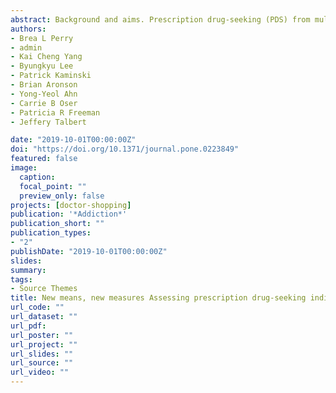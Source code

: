 ```yaml
---
abstract: Background and aims. Prescription drug-seeking (PDS) from multiple prescribers is a primary means of obtaining prescription opioids. However, PDS behavior has probably evolved in response to policy shifts, and there is little agreement about how to operationalize it. We systematically compared the performance of traditional and novel PDS indicators. Design. Longitudinal study using a de-identified commercial claims database. Setting. United States, 2009–18. Participants. A total of 318 million provider visits from 21.5 million opioid-prescribed patients. Measurements. We applied binary classification and generalized linear models to compare predictive accuracy and average marginal effect size predicting future opioid use disorder (OUD), overdose and high morphine milligram equivalents (MME). We compared traditional indicators of PDS to a network centrality measure, PageRank, that reflects the prominence of patients in a co-prescribing network. Analyses used the same data and adjusted for patient demographics, region, SES, diagnoses and health services. Findings. The predictive accuracy of a widely used traditional measure (N + unique doctors and N + unique pharmacies in 90 days) on OUD, overdose and MME decreased between 2009 and 2018, and performed no better than chance (50% accuracy) after 2015. Binarized PageRank measures however exhibited higher predictive accuracy than the traditional binary measures throughout 2009-2018. Continuous indicators of PDS performed better than binary thresholds, with days of Rx performing best overall with 77–93% predictive accuracy. For example, days of Rx had the highest average marginal effects on overdose and OUD: a 1 standard deviation increase in days of Rx was associated with a 6–8% [confidence intervals (CIs) = 0.058–0.061 and 0.078–0.082] increase in the probability of overdose and a 4–5% (CIs = 0.038–0.043 and 0.047–0.053) increase in the probability of OUD. PageRank performed nearly as well or better than traditional indicators of PDS, with predictive performance increasing after 2016. Conclusions. In the United States, network-based measures appear to have increasing promise for identifying prescription opioid drug-seeking behavior, while indicators based on quantity of providers or pharmacies appear to have decreasing utility.
authors:
- Brea L Perry
- admin
- Kai Cheng Yang
- Byungkyu Lee
- Patrick Kaminski
- Brian Aronson
- Yong-Yeol Ahn
- Carrie B Oser
- Patricia R Freeman
- Jeffery Talbert

date: "2019-10-01T00:00:00Z"
doi: "https://doi.org/10.1371/journal.pone.0223849"
featured: false
image:
  caption: 
  focal_point: ""
  preview_only: false
projects: [doctor-shopping]
publication: '*Addiction*'
publication_short: ""
publication_types:
- "2"
publishDate: "2019-10-01T00:00:00Z"
slides: 
summary: 
tags:
- Source Themes
title: New means, new measures Assessing prescription drug-seeking indicators over 10 years of the opioid epidemic
url_code: ""
url_dataset: ""
url_pdf: 
url_poster: ""
url_project: ""
url_slides: ""
url_source: ""
url_video: ""
---
```

